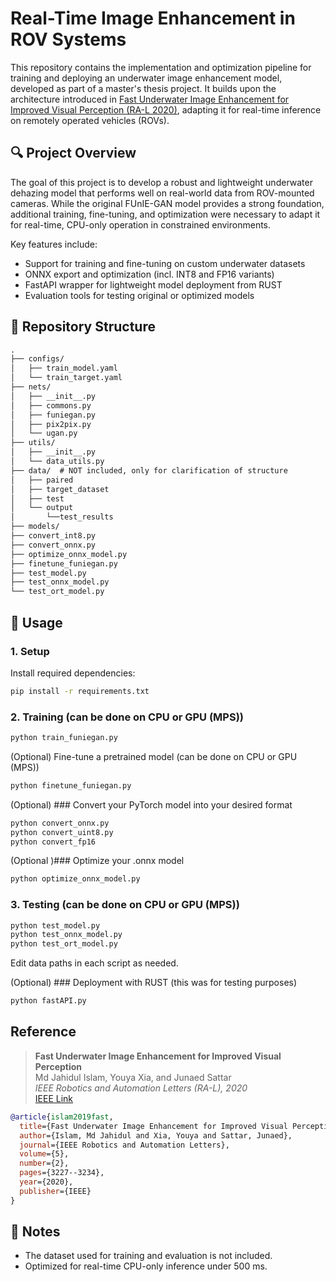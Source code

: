 # Real-Time Image Enhancement in ROV Systems

This repository contains the implementation and optimization pipeline for training and deploying an underwater image enhancement model, developed as part of a master's thesis project. It builds upon the architecture introduced in [Fast Underwater Image Enhancement for Improved Visual Perception (RA-L 2020)](https://ieeexplore.ieee.org/document/9001231), adapting it for real-time inference on remotely operated vehicles (ROVs).

## 🔍 Project Overview

The goal of this project is to develop a robust and lightweight underwater dehazing model that performs well on real-world data from ROV-mounted cameras. While the original FUnIE-GAN model provides a strong foundation, additional training, fine-tuning, and optimization were necessary to adapt it for real-time, CPU-only operation in constrained environments.

Key features include:

- Support for training and fine-tuning on custom underwater datasets
- ONNX export and optimization (incl. INT8 and FP16 variants)
- FastAPI wrapper for lightweight model deployment from RUST
- Evaluation tools for testing original or optimized models

## 📁 Repository Structure
```txt
.
├── configs/
│   ├── train_model.yaml
│   └── train_target.yaml
├── nets/
│   ├── __init__.py
│   ├── commons.py
│   ├── funiegan.py
│   ├── pix2pix.py
│   └── ugan.py
├── utils/
│   ├── __init__.py
│   └── data_utils.py
├── data/  # NOT included, only for clarification of structure
│   ├── paired
│   ├── target_dataset
│   ├── test
│   └── output
│   	└──test_results
├── models/
├── convert_int8.py
├── convert_onnx.py
├── optimize_onnx_model.py
├── finetune_funiegan.py
├── test_model.py
├── test_onnx_model.py
└── test_ort_model.py
```

## 🔧 Usage

### 1. Setup

Install required dependencies:

```bash
pip install -r requirements.txt
```

### 2. Training (can be done on CPU or GPU (MPS))

```bash
python train_funiegan.py
```

(Optional) Fine-tune a pretrained model (can be done on CPU or GPU (MPS))

```bash
python finetune_funiegan.py
```

(Optional) ### Convert your PyTorch model into your desired format

```bash
python convert_onnx.py
python convert_uint8.py
python convert_fp16
```

(Optional )### Optimize your .onnx model

```bash
python optimize_onnx_model.py
```

### 3. Testing (can be done on CPU or GPU (MPS))

```bash
python test_model.py
python test_onnx_model.py
python test_ort_model.py
```

Edit data paths in each script as needed.

(Optional) ### Deployment with RUST (this was for testing purposes)

```bash
python fastAPI.py
```

## Reference

> **Fast Underwater Image Enhancement for Improved Visual Perception**  
> Md Jahidul Islam, Youya Xia, and Junaed Sattar  
> *IEEE Robotics and Automation Letters (RA-L), 2020*  
> [IEEE Link](https://ieeexplore.ieee.org/document/9001231)

```bibtex
@article{islam2019fast,
  title={Fast Underwater Image Enhancement for Improved Visual Perception},
  author={Islam, Md Jahidul and Xia, Youya and Sattar, Junaed},
  journal={IEEE Robotics and Automation Letters},
  volume={5},
  number={2},
  pages={3227--3234},
  year={2020},
  publisher={IEEE}
}
```

## 📎 Notes

- The dataset used for training and evaluation is not included.
- Optimized for real-time CPU-only inference under 500 ms.









